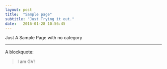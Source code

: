 ```yaml
---
layout: post
title:  "Sample page"
subtitle: "Just Trying it out."
date:   2016-01-28 10:56:45
---
```


Just A Sample Page with no category

___

A blockquote:

> I am GV!

